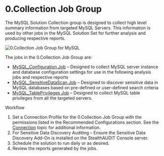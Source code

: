 # 0.Collection Job Group

The MySQL Solution Collection group is designed to collect high level summary information from
targeted MySQL Servers. This information is used by other jobs in the MySQL Solution Set for further
analysis and producing respective reports.

![0.Collection Job Group for MySQL](/img/product_docs/accessanalyzer/solutions/databases/postgresql/collection/0.collectionjobgroup.webp)

The jobs in the 0.Collection Job Group are:

- [MySQL_Configuration Job](/docs/accessanalyzer/12.0/solutions/databases/mysql/collection/mysql_configuration.md) – Designed to collect MySQL server instance and
  database configuration settings for use in the following analysis jobs and respective reports
- [MySQL_SensitiveDataScan Job](/docs/accessanalyzer/12.0/solutions/databases/mysql/collection/mysql_sensitivedatascan.md) – Designed to discover sensitive data in
  MySQL databases based on pre-defined or user-defined search criteria
- [MySQL_TablePrivileges Job](/docs/accessanalyzer/12.0/solutions/databases/mysql/collection/mysql_tableprivileges.md) – Designed to collect MySQL table privileges
  from all the targeted servers.

Workflow

1. Set a Connection Profile for the 0.Collection Job Group with the permissions listed in the
   Recommended Configurations section. See the
   [Connection](/docs/accessanalyzer/12.0/admin/settings/connection/overview.md) topic for additional information.
2. For Sensitive Data Discovery Auditing – Ensure the Sensitive Data Discovery Add-On is installed
   on the StealthAUDIT Console server.
3. Schedule the solution to run daily or as desired.
4. Review the reports generated by the jobs.
